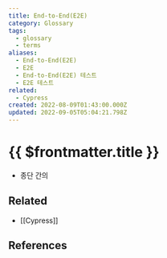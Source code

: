 ```yaml
---
title: End-to-End(E2E)
category: Glossary
tags:
  - glossary
  - terms
aliases:
  - End-to-End(E2E)
  - E2E
  - End-to-End(E2E) 테스트
  - E2E 테스트
related:
  - Cypress
created: 2022-08-09T01:43:00.000Z
updated: 2022-09-05T05:04:21.798Z
---
```


# {{ $frontmatter.title }}

- 종단 간의

## Related

- [[Cypress]]

## References
